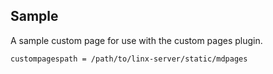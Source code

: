 ## Sample

A sample custom page for use with the custom pages plugin.

`custompagespath = /path/to/linx-server/static/mdpages`
